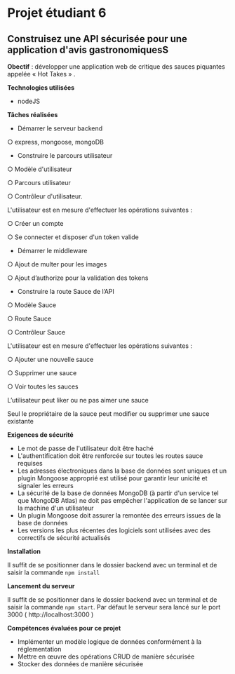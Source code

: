 # Projet étudiant 6

## Construisez une API sécurisée pour une application d'avis gastronomiquesS

**Obectif** : développer une application web de critique des sauces piquantes appelée « Hot Takes » .

**Technologies utilisées**
* nodeJS

**Tâches réalisées**
*  Démarrer le serveur backend
  
  ○ express, mongoose, mongoDB
  
*  Construire le parcours utilisateur
  
  ○ Modèle d'utilisateur
  
  ○ Parcours utilisateur
  
  ○ Contrôleur d'utilisateur.
  
  L'utilisateur est en mesure d'effectuer les opérations suivantes :
  
  ○ Créer un compte
  
  ○ Se connecter et disposer d'un token valide
  
*  Démarrer le middleware
  
  ○ Ajout de multer pour les images
  
  ○ Ajout d’authorize pour la validation des tokens

*  Construire la route Sauce de l’API
  
  ○ Modèle Sauce
  
  ○ Route Sauce
  
  ○ Contrôleur Sauce
  
  L'utilisateur est en mesure d'effectuer les opérations suivantes :
  
  ○ Ajouter une nouvelle sauce
  
  ○ Supprimer une sauce
  
  ○ Voir toutes les sauces
  
  L’utilisateur peut liker ou ne pas aimer une sauce
  
  Seul le propriétaire de la sauce peut modifier ou supprimer une sauce existante

**Exigences de sécurité**
* Le mot de passe de l'utilisateur doit être haché
* L'authentification doit être renforcée sur toutes les routes sauce requises
* Les adresses électroniques dans la base de données sont uniques et un plugin Mongoose approprié est utilisé pour garantir leur unicité et signaler les erreurs
* La sécurité de la base de données MongoDB (à partir d'un service tel que MongoDB Atlas) ne doit pas empêcher l'application de se lancer sur la machine d'un utilisateur
* Un plugin Mongoose doit assurer la remontée des erreurs issues de la base de données
* Les versions les plus récentes des logiciels sont utilisées avec des correctifs de sécurité actualisés

**Installation**

Il suffit de se positionner dans le dossier backend avec un terminal et de saisir la commande `npm install`

**Lancement du serveur**

Il suffit de se positionner dans le dossier backend avec un terminal et de saisir la commande `npm start`. Par défaut le serveur sera lancé sur le port 3000 ( http://localhost:3000 )

**Compétences évaluées pour ce projet**
* Implémenter un modèle logique de données conformément à la réglementation
* Mettre en œuvre des opérations CRUD de manière sécurisée
* Stocker des données de manière sécurisée
